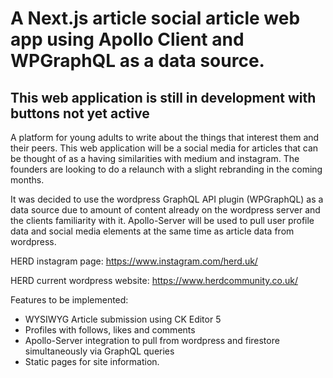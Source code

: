 # A Next.js article social article web app using Apollo Client and WPGraphQL as a data source.

## This web application is still in development with buttons not yet active
A platform for young adults to write about the things that interest them and their peers. This web application will be a social media for articles that can be thought of as a having similarities with medium and instagram.
The founders are looking to do a relaunch with a slight rebranding in the coming months.

It was decided to use the wordpress GraphQL API plugin (WPGraphQL) as a data source due to amount of content already on the wordpress server and the clients familiarity with it. Apollo-Server will be used to pull user profile data and social media elements at the same time as article data from wordpress.

HERD instagram page: https://www.instagram.com/herd.uk/

HERD current wordpress website: https://www.herdcommunity.co.uk/

Features to be implemented:
* WYSIWYG Article submission using CK Editor 5
* Profiles with follows, likes and comments
* Apollo-Server integration to pull from wordpress and firestore simultaneously via GraphQL queries
* Static pages for site information.
